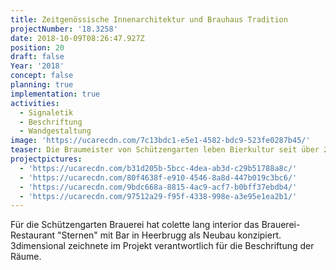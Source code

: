 ```yaml
---
title: Zeitgenössische Innenarchitektur und Brauhaus Tradition
projectNumber: '18.3258'
date: 2018-10-09T08:26:47.927Z
position: 20
draft: false
Year: '2018'
concept: false
planning: true
implementation: true
activities:
  - Signaletik
  - Beschriftung
  - Wandgestaltung
image: 'https://ucarecdn.com/7c13bdc1-e5e1-4582-bdc9-523fe0287b45/'
teaser: Die Braumeister von Schützengarten leben Bierkultur seit über 230 Jahren
projectpictures:
  - 'https://ucarecdn.com/b31d205b-5bcc-4dea-ab3d-c29b51788a8c/'
  - 'https://ucarecdn.com/80f4638f-e910-4546-8a8d-447b019c3bc6/'
  - 'https://ucarecdn.com/9bdc668a-8815-4ac9-acf7-b0bff37ebdb4/'
  - 'https://ucarecdn.com/97512a29-f95f-4338-998e-a3e95e1ea2b1/'
---
```

Für die Schützengarten Brauerei hat colette lang interior das Brauerei-Restaurant "Sternen" mit Bar in Heerbrugg als Neubau konzipiert. 3dimensional zeichnete im Projekt verantwortlich für die Beschriftung der Räume.
